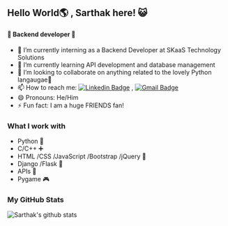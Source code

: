 ## Hello World🌎 , Sarthak here! 😺
#### 🚀 Backend developer 🚀

- 🔭 I’m currently interning as a Backend Developer at SKaaS Technology Solutions
- 🌱 I’m currently learning API development and database management
- 👯 I’m looking to collaborate on anything related to the lovely Python langaugae🐍
- 📫 How to reach me: [![Linkedin Badge](https://img.shields.io/badge/-LinkedIn-blue?style=flat-square&logo=Linkedin&logoColor=white&link=)](https://www.linkedin.com/in/sarthak-saxena-b3a0001b8/) 
, [![Gmail Badge](https://img.shields.io/badge/-Gmail-c14438?style=flat-square&logo=Gmail&logoColor=white&link=mailto:sarthak.saxena1905@gmail.com)](mailto:sarthak.saxena1905@gmail.com)
- 😄 Pronouns: He/Him
- ⚡ Fun fact: I am a huge FRIENDS fan!

### What I work with

- Python 🐍
- C/C++ ➕
- HTML /CSS /JavaScript /Bootstrap /jQuery 🎨
- Django /Flask 🔢
- APIs 🌉
- Pygame 🎮

### My GitHub Stats
![Sarthak's github stats](https://github-readme-stats.vercel.app/api?username=sarthak1905&&show_icons=true&title_color=ffffff&icon_color=bb2acf&text_color=daf7dc&bg_color=151515)<br>
